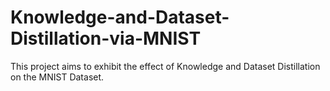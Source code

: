 # Knowledge-and-Dataset-Distillation-via-MNIST
This project aims to exhibit the effect of Knowledge and Dataset Distillation on the MNIST Dataset.
